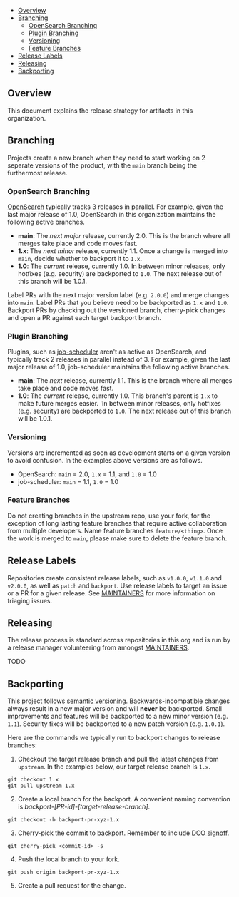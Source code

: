 - [Overview](#overview)
- [Branching](#branching)
    - [OpenSearch Branching](#opensearch-branching)
    - [Plugin Branching](#plugin-branching)
    - [Versioning](#versioning)
    - [Feature Branches](#feature-branches)
- [Release Labels](#release-labels)
- [Releasing](#releasing)
- [Backporting](#backporting)

## Overview

This document explains the release strategy for artifacts in this organization.

## Branching

Projects create a new branch when they need to start working on 2 separate versions of the product, with the `main` branch being the furthermost release. 

### OpenSearch Branching

[OpenSearch](https://github.com/opensearch-project/OpenSearch) typically tracks 3 releases in parallel. For example, given the last major release of 1.0, OpenSearch in this organization maintains the following active branches.

* **main**: The _next major_ release, currently 2.0. This is the branch where all merges take place and code moves fast.
* **1.x**: The _next minor_ release, currently 1.1. Once a change is merged into `main`, decide whether to backport it to `1.x`.
* **1.0**: The _current_ release, currently 1.0. In between minor releases, only hotfixes (e.g. security) are backported to `1.0`. The next release out of this branch will be 1.0.1.

Label PRs with the next major version label (e.g. `2.0.0`) and merge changes into `main`. Label PRs that you believe need to be backported as `1.x` and `1.0`. Backport PRs by checking out the versioned branch, cherry-pick changes and open a PR against each target backport branch.

### Plugin Branching

Plugins, such as [job-scheduler](https://github.com/opensearch-project/job-scheduler) aren't as active as OpenSearch, and typically track 2 releases in parallel instead of 3. For example, given the last major release of 1.0, job-scheduler maintains the following active branches.

* **main**: The _next_ release, currently 1.1. This is the branch where all merges take place and code moves fast.
* **1.0**: The _current_ release, currently 1.0. This branch's parent is `1.x` to make future merges easier. 'In between minor releases, only hotfixes (e.g. security) are backported to `1.0`. The next release out of this branch will be 1.0.1.

### Versioning

Versions are incremented as soon as development starts on a given version to avoid confusion. In the examples above versions are as follows.

* OpenSearch: `main` = 2.0, `1.x` = 1.1, and `1.0` = 1.0
* job-scheduler: `main` = 1.1, `1.0` = 1.0

### Feature Branches

Do not creating branches in the upstream repo, use your fork, for the exception of long lasting feature branches that require active collaboration from multiple developers. Name feature branches `feature/<thing>`. Once the work is merged to `main`, please make sure to delete the feature branch.

## Release Labels

Repositories create consistent release labels, such as `v1.0.0`, `v1.1.0` and `v2.0.0`, as well as `patch` and `backport`. Use release labels to target an issue or a PR for a given release. See [MAINTAINERS](MAINTAINERS.md#triage-open-issues) for more information on triaging issues.

## Releasing

The release process is standard across repositories in this org and is run by a release manager volunteering from amongst [MAINTAINERS](MAINTAINERS.md).

TODO

## Backporting

This project follows [semantic versioning](https://semver.org/spec/v2.0.0.html). Backwards-incompatible changes always result in a new major version and will __never__ be backported. Small improvements and features will be backported to a new minor version (e.g. `1.1`). Security fixes will be backported to a new patch version (e.g. `1.0.1`).

Here are the commands we typically run to backport changes to release branches:

1. Checkout the target release branch and pull the latest changes from `upstream`. In the examples below, our target release branch is `1.x`.

```
git checkout 1.x
git pull upstream 1.x
```

2. Create a local branch for the backport. A convenient naming convention is _backport-\[PR-id\]-\[target-release-branch\]_.

```
git checkout -b backport-pr-xyz-1.x
```

3. Cherry-pick the commit to backport. Remember to include [DCO signoff](CONTRIBUTING.md#developer-certificate-of-origin).

```
git cherry-pick <commit-id> -s
```

4. Push the local branch to your fork.

```
git push origin backport-pr-xyz-1.x
```

5. Create a pull request for the change.